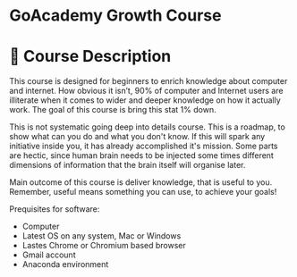 # GoAcademy Growth Course

# 📜 Course Description

This course is designed for beginners to enrich knowledge about computer and internet. How obvious it isn’t, 90% of computer and Internet users are illiterate when it comes to wider and deeper knowledge on how it actually work. The goal of this course is bring this stat 1% down.

This is not systematic going deep into details course. This is a roadmap, to show what can you do and what you don't know. If this will spark any initiative inside you, it has already accomplished it's mission. Some parts are hectic, since human brain needs to be injected some times different dimensions of information that the brain itself will organise later.

Main outcome of this course is deliver knowledge, that is useful to you. Remember, useful means something you can use, to achieve your goals!

Prequisites for software:

- Computer
- Latest OS on any system, Mac or Windows
- Lastes Chrome or Chromium based browser
- Gmail account
- Anaconda environment
